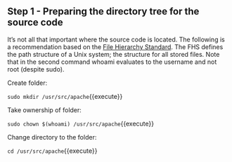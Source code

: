## Step 1 - Preparing the directory tree for the source code

It’s not all that important where the source code is located. The following is a recommendation based on the [File Hierarchy Standard](http://www.pathname.com/fhs/). The FHS defines the path structure of a Unix system; the structure for all stored files. Note that in the second command whoami evaluates to the username and not root (despite sudo).

Create folder:

`sudo mkdir /usr/src/apache`{{execute}}

Take ownership of folder:

`sudo chown $(whoami) /usr/src/apache`{{execute}}

Change directory to the folder:

`cd /usr/src/apache`{{execute}}
